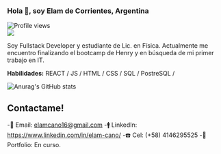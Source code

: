 ### Hola 👋, soy Elam de Corrientes, Argentina 
![Profile views](https://gpvc.arturio.dev/ElamCano)  
![](https://i.pinimg.com/564x/cf/44/d7/cf44d7919ee7114ea47fd2f83fdc86b4.jpg)

Soy Fullstack Developer y estudiante de Lic. en Física. Actualmente me encuentro finalizando el bootcamp de Henry y en búsqueda de mi primer trabajo en IT.

**Habilidades:**  REACT / JS / HTML / CSS / SQL / PostreSQL / 



![Anurag's GitHub stats](https://github-readme-stats.vercel.app/api?username=ElamCano&show_icons=true&theme=darcula)

## Contactame!
-📩 Email: elamcano16@gmail.com
-🚹 LinkedIn: https://www.linkedin.com/in/elam-cano/
-☎️ Cel: (+58) 4146295525
-🚀 Portfolio: En curso.

